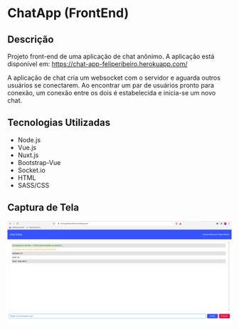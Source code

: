 # ChatApp (FrontEnd)

## Descrição
Projeto front-end de uma aplicação de chat anônimo. A aplicação está disponível em: <https://chat-app-feliperibeiro.herokuapp.com/>

A aplicação de chat cria um websocket com o servidor e aguarda outros usuários se conectarem. Ao encontrar um par de usuários pronto para conexão, um conexão entre os dois é estabelecida e inicia-se um novo chat.

## Tecnologias Utilizadas

* Node.js
* Vue.js
* Nuxt.js
* Bootstrap-Vue
* Socket.io
* HTML
* SASS/CSS

## Captura de Tela

![Captura de Tela da Aplicação](/static/captura-app.png)
